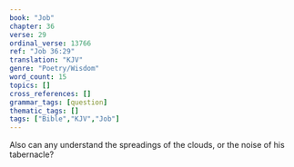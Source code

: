 ```yaml
---
book: "Job"
chapter: 36
verse: 29
ordinal_verse: 13766
ref: "Job 36:29"
translation: "KJV"
genre: "Poetry/Wisdom"
word_count: 15
topics: []
cross_references: []
grammar_tags: [question]
thematic_tags: []
tags: ["Bible","KJV","Job"]
---
```

Also can any understand the spreadings of the clouds, or the noise of his tabernacle?
